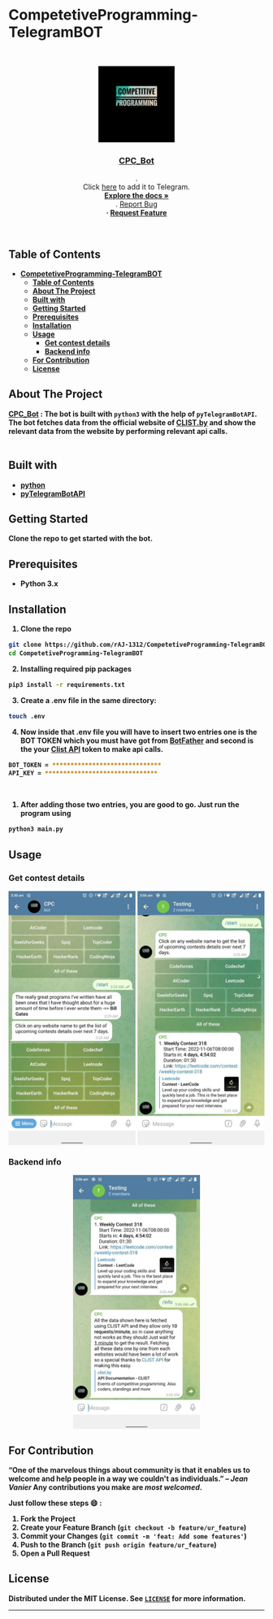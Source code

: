 # CompetetiveProgramming-TelegramBOT

<!-- PROJECT LOGO -->
<br />
<p align="center" border-radius=50%>
  <a href="https://github.com/rAJ-1312/CompetetiveProgramming-TelegramBOT">
      <img src="./bot.jpg" alt="Logo" width="150">
  </a>

  <h3 align="center"><a href="https://telegram.me/contestsalert_bot">CPC_Bot</a></h3>

  <p align="center">
    .
    <br>
    Click <a href="https://telegram.me/contestsalert_bot">here</a> to add it to Telegram.
    <br />
    <a href="https://github.com/rAJ-1312/CompetetiveProgramming-TelegramBOT"><strong>Explore the docs »</strong></a>
    <br />
    .
    <a href="https://github.com/rAJ-1312/CompetetiveProgramming-TelegramBOT/issues">Report Bug</a>
    <b><br>·
    <a href="https://github.com/rAJ-1312/CompetetiveProgramming-TelegramBOT/issues">Request Feature</a>
  </p>
</p>

<br />

<!-- TABLE OF CONTENTS -->
## Table of Contents
- [CompetetiveProgramming-TelegramBOT](#competetiveprogramming-telegrambot)
  - [Table of Contents](#table-of-contents)
  - [About The Project](#about-the-project)
  - [Built with](#built-with)
  - [Getting Started](#getting-started)
  - [Prerequisites](#prerequisites)
  - [Installation](#installation)
  - [Usage](#usage)
    - [Get contest details](#get-contest-details)
    - [Backend info](#backend-info)
  - [For Contribution](#for-contribution)
  - [License](#license)


<!-- ABOUT THE PROJECT -->
## About The Project

[CPC_Bot](https://telegram.me/contestsalert_bot) :
The bot is built with `python3` with the help of `pyTelegramBotAPI`. The bot fetches data from the official website of [CLIST.by](https://clist.by) and show the relevant data from the website by performing relevant api calls.
<br><br>



## Built with

* [python](https://www.python.org/downloads/release/python-3106/)
* [pyTelegramBotAPI](https://pypi.org/project/pyTelegramBotAPI/)



<!-- GETTING STARTED -->
## Getting Started

Clone the repo to get started with the bot.

## Prerequisites

* Python 3.x

## Installation
 
1. Clone the repo
```sh
git clone https://github.com/rAJ-1312/CompetetiveProgramming-TelegramBOT.git
cd CompetetiveProgramming-TelegramBOT
```
2. Installing required pip packages
```sh
pip3 install -r requirements.txt
```
3. Create a .env file in the same directory:
```sh
touch .env
```
4. Now inside that .env file you will have to insert two entries one is the BOT TOKEN which you must have got from [BotFather](https://telegram.me/BotFather) and second is the your [Clist API](https://clist.by/api/v2/doc/) token to make api calls.
```sh
BOT_TOKEN = ******************************
API_KEY = *******************************
```
<br />

1. After adding those two entries, you are good to go. Just run the program using
```sh
python3 main.py
```

<!-- USAGE EXAMPLES -->
## Usage

### Get contest details

<p align="center">
  <img align="center" src="./screenshots/quote.jpg?raw=true" alt="bot.jpg" width="250">
  <img align="center" src="./screenshots/start.jpg?raw=true" alt="bot.jpg" width="250">
</p>

### Backend info

<p align="center">
  <img align="center" src="./screenshots/info.jpg" alt="bot.jpg" width="250">
</p>


<!-- CONTRIBUTING -->
## For Contribution

“One of the marvelous things about community is that it enables us to welcome and help people in a way we couldn't as individuals.” – *Jean Vanier* 
Any contributions you make are _*most welcomed*_.

Just follow these steps :smile: : 
1. Fork the Project
2. Create your Feature Branch (`git checkout -b feature/ur_feature`)
3. Commit your Changes (`git commit -m 'feat: Add some features'`)
4. Push to the Branch (`git push origin feature/ur_feature`)
5. Open a Pull Request

<!-- LICENSE -->
## License

Distributed under the MIT License. See [`LICENSE`](./LICENSE) for more information.

****
